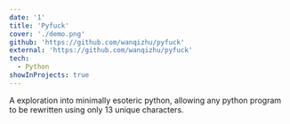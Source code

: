 ```yaml
---
date: '1'
title: 'Pyfuck'
cover: './demo.png'
github: 'https://github.com/wanqizhu/pyfuck'
external: 'https://github.com/wanqizhu/pyfuck'
tech:
  - Python
showInProjects: true
---
```


A exploration into minimally esoteric python, allowing any python program to be rewritten using only 13 unique characters.
